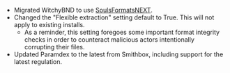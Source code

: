 * Migrated WitchyBND to use [SoulsFormatsNEXT](https://github.com/soulsmods/SoulsFormatsNEXT).
* Changed the "Flexible extraction" setting default to True. This will not apply to existing installs.
  * As a reminder, this setting foregoes some important format integrity checks in order to counteract malicious actors intentionally corrupting their files.
* Updated Paramdex to the latest from Smithbox, including support for the latest regulation.

